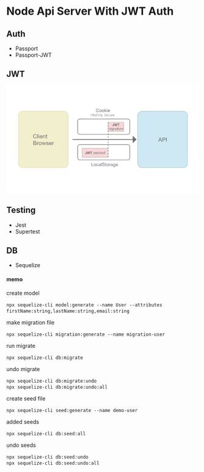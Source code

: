 # Node Api Server With JWT Auth

## Auth
- Passport
- Passport-JWT

## JWT
![jwt](https://github.com/Zett-8/images/blob/master/jwt/jwt.png)

## Testing
- Jest
- Supertest

## DB
- Sequelize

#### memo 
create model
```terminal
npx sequelize-cli model:generate --name User --attributes firstName:string,lastName:string,email:string
```

make migration file
```terminal
npx sequelize-cli migration:generate --name migration-user
```

run migrate
```terminal
npx sequelize-cli db:migrate
```

undo migrate
```terminal
npx sequelize-cli db:migrate:undo
npx sequelize-cli db:migrate:undo:all
```

create seed file
```terminal
npx sequelize-cli seed:generate --name demo-user
```

added seeds
```terminal
npx sequelize-cli db:seed:all
```

undo seeds
```terminal
npx sequelize-cli db:seed:undo
npx sequelize-cli db:seed:undo:all
```
